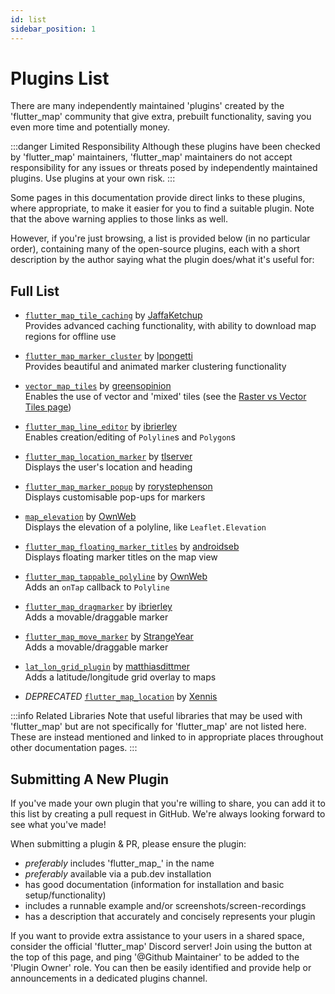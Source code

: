 ```yaml
---
id: list
sidebar_position: 1
---
```


# Plugins List

There are many independently maintained 'plugins' created by the 'flutter_map' community that give extra, prebuilt functionality, saving you even more time and potentially money.

:::danger Limited Responsibility
Although these plugins have been checked by 'flutter_map' maintainers, 'flutter_map' maintainers do not accept responsibility for any issues or threats posed by independently maintained plugins. Use plugins at your own risk.
:::

Some pages in this documentation provide direct links to these plugins, where appropriate, to make it easier for you to find a suitable plugin. Note that the above warning applies to those links as well.

However, if you're just browsing, a list is provided below (in no particular order), containing many of the open-source plugins, each with a short description by the author saying what the plugin does/what it's useful for:

## Full List

- [`flutter_map_tile_caching`](https://github.com/JaffaKetchup/flutter_map_tile_caching) by [JaffaKetchup](https://github.com/JaffaKetchup)  
Provides advanced caching functionality, with ability to download map regions for offline use

- [`flutter_map_marker_cluster`](https://github.com/lpongetti/flutter_map_marker_cluster) by [lpongetti](https://github.com/lpongetti)  
Provides beautiful and animated marker clustering functionality

- [`vector_map_tiles`](https://github.com/greensopinion/flutter-vector-map-tiles) by [greensopinion](https://github.com/greensopinion)  
Enables the use of vector and 'mixed' tiles (see the [Raster vs Vector Tiles page](/servers/raster-vs-vector-tiles))

- [`flutter_map_line_editor`](https://github.com/ibrierley/flutter_map_line_editor) by [ibrierley](https://github.com/ibrierley)  
Enables creation/editing of `Polyline`s and `Polygon`s

- [`flutter_map_location_marker`](https://github.com/tlserver/flutter_map_location_marker) by [tlserver](https://github.com/tlserver)  
Displays the user's location and heading

- [`flutter_map_marker_popup`](https://github.com/rorystephenson/flutter_map_marker_popup) by [rorystephenson](https://github.com/rorystephenson)  
Displays customisable pop-ups for markers

- [`map_elevation`](https://github.com/OwnWeb/map_elevation) by [OwnWeb](https://github.com/OwnWeb)  
Displays the elevation of a polyline, like `Leaflet.Elevation`

- [`flutter_map_floating_marker_titles`](https://github.com/androidseb/flutter_map_floating_marker_titles) by [androidseb](https://github.com/androidseb)  
Displays floating marker titles on the map view

- [`flutter_map_tappable_polyline`](https://github.com/OwnWeb/flutter_map_tappable_polyline) by [OwnWeb](https://github.com/OwnWeb)  
Adds an `onTap` callback to `Polyline`

- [`flutter_map_dragmarker`](https://github.com/ibrierley/flutter_map_dragmarker) by [ibrierley](https://github.com/ibrierley)  
Adds a movable/draggable marker

- [`flutter_map_move_marker`](https://github.com/StrangeYear/flutter_map_move_marker) by [StrangeYear](https://github.com/StrangeYear)  
Adds a movable/draggable marker

- [`lat_lon_grid_plugin`](https://github.com/matthiasdittmer/lat_lon_grid_plugin) by [matthiasdittmer](https://github.com/matthiasdittmer)  
Adds a latitude/longitude grid overlay to maps

- _DEPRECATED_ [`flutter_map_location`](https://github.com/Xennis/flutter_map_location) by [Xennis](https://github.com/Xennis)

:::info Related Libraries
Note that useful libraries that may be used with 'flutter_map' but are not specifically for 'flutter_map' are not listed here. These are instead mentioned and linked to in appropriate places throughout other documentation pages.
:::

## Submitting A New Plugin

If you've made your own plugin that you're willing to share, you can add it to this list by creating a pull request in GitHub. We're always looking forward to see what you've made!

When submitting a plugin & PR, please ensure the plugin:

- _preferably_ includes 'flutter\_map\_' in the name
- _preferably_ available via a pub.dev installation
- has good documentation (information for installation and basic setup/functionality)
- includes a runnable example and/or screenshots/screen-recordings
- has a description that accurately and concisely represents your plugin

If you want to provide extra assistance to your users in a shared space, consider the official 'flutter_map' Discord server! Join using the button at the top of this page, and ping '@Github Maintainer' to be added to the 'Plugin Owner' role. You can then be easily identified and provide help or announcements in a dedicated plugins channel.
